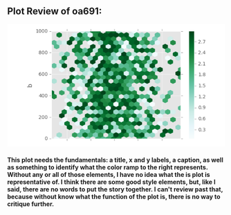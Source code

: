 ## Plot Review of oa691:

![alt text](https://github.com/SpatialUrban/PUI2016_ms9548/blob/master/HW7_ms9548/Plot_oa691.png)

#### This plot needs the fundamentals: a title, x and y labels, a caption, as well as something to identify what the color ramp to the right represents.  Without any or all of those elements, I have no idea what the is plot is representative of.  I think there are some good style elements, but, like I said, there are no words to put the story together.  I can't review past that, because without know what the function of the plot is, there is no way to critique further.

